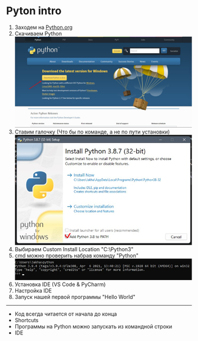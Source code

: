 # Pyton intro

1. Заходем на [Python.org](https://www.python.org/)
2. Скачиваем Python <img src="./materials/download_file.jpg">
3. Ставим галочку (Что бы по команде, а не по пути установки) <img src="./materials/tick.jpg">
4. Выбираем Custom Install Location "С:\\Python3"
5. cmd можно проверить набрав команду "Python" <img src="./materials/installed.jpg">
6. Установка IDE (VS Code & PyCharm)
7. Настройка IDE
8. Запуск нашей первой программы "Hello World"

---

- Код всегда читается от начала до конца
- Shortcuts
- Программы на Python можно запускать из командной строки
- IDE